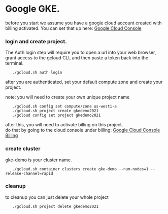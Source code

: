# Google GKE.

before you start we assume you have a google cloud account created with billing activated.
You can set that up here:  [Google Cloud Console](https://console.cloud.google.com)

### login and create project. 

The Auth login step will require you to open a url into your web browser, 
grant access to the gcloud CLI, and then paste a token back into the terminal.

```
   ./gcloud.sh auth login
```

after you are authenticated, set your default compute zone and create your project. 

note: you will need to create your own unique project name

```
   ./gcloud.sh config set compute/zone us-west1-a
   ./gcloud.sh project create gkedemo2021
   ./gcloud config set project gkedemo2021
```

after this, you will need to activate billing on this project.  
do that by going to the cloud console under billing:
[Google Cloud Console Billing](https://console.cloud.google.com/billing/projects)


### create cluster

gke-demo is your cluster name.

```
   ./gcloud.sh container clusters create gke-demo --num-nodes=1 --release-channel=rapid
```


### cleanup

to cleanup you can just delete your whole project

```
   ./gcloud.sh project delete gkedemo2021
```
